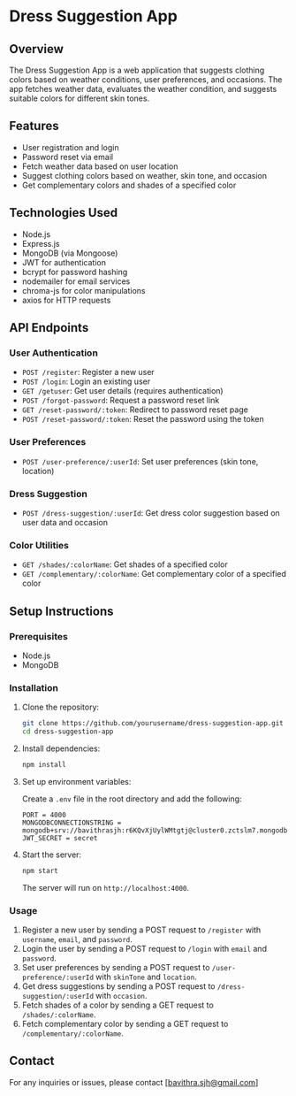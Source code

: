 # Dress Suggestion App

## Overview

The Dress Suggestion App is a web application that suggests clothing colors based on weather conditions, user preferences, and occasions. The app fetches weather data, evaluates the weather condition, and suggests suitable colors for different skin tones.

## Features

- User registration and login
- Password reset via email
- Fetch weather data based on user location
- Suggest clothing colors based on weather, skin tone, and occasion
- Get complementary colors and shades of a specified color

## Technologies Used

- Node.js
- Express.js
- MongoDB (via Mongoose)
- JWT for authentication
- bcrypt for password hashing
- nodemailer for email services
- chroma-js for color manipulations
- axios for HTTP requests

## API Endpoints

### User Authentication

- `POST /register`: Register a new user
- `POST /login`: Login an existing user
- `GET /getuser`: Get user details (requires authentication)
- `POST /forgot-password`: Request a password reset link
- `GET /reset-password/:token`: Redirect to password reset page
- `POST /reset-password/:token`: Reset the password using the token

### User Preferences

- `POST /user-preference/:userId`: Set user preferences (skin tone, location)

### Dress Suggestion

- `POST /dress-suggestion/:userId`: Get dress color suggestion based on user data and occasion

### Color Utilities

- `GET /shades/:colorName`: Get shades of a specified color
- `GET /complementary/:colorName`: Get complementary color of a specified color

## Setup Instructions

### Prerequisites

- Node.js
- MongoDB

### Installation

1. Clone the repository:
    ```sh
    git clone https://github.com/yourusername/dress-suggestion-app.git
    cd dress-suggestion-app
    ```

2. Install dependencies:
    ```sh
    npm install
    ```

3. Set up environment variables:

    Create a `.env` file in the root directory and add the following:

    ```env
    PORT = 4000
    MONGODBCONNECTIONSTRING = mongodb+srv://bavithrasjh:r6KQvXjUylWMtgtj@cluster0.zctslm7.mongodb.net/
    JWT_SECRET = secret
    ```

4. Start the server:
    ```sh
    npm start
    ```

    The server will run on `http://localhost:4000`.

### Usage

1. Register a new user by sending a POST request to `/register` with `username`, `email`, and `password`.
2. Login the user by sending a POST request to `/login` with `email` and `password`.
3. Set user preferences by sending a POST request to `/user-preference/:userId` with `skinTone` and `location`.
4. Get dress suggestions by sending a POST request to `/dress-suggestion/:userId` with `occasion`.
5. Fetch shades of a color by sending a GET request to `/shades/:colorName`.
6. Fetch complementary color by sending a GET request to `/complementary/:colorName`.


## Contact

For any inquiries or issues, please contact [bavithra.sjh@gmail.com]


